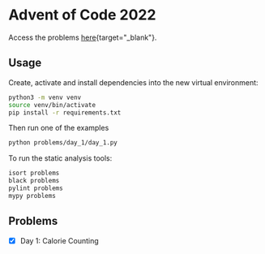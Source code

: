 # Advent of Code 2022

Access the problems [here](https://adventofcode.com/){target="_blank"}.

## Usage

Create, activate and install dependencies into the new virtual environment:

```bash
python3 -m venv venv
source venv/bin/activate
pip install -r requirements.txt
```

Then run one of the examples

```bash
python problems/day_1/day_1.py
```

To run the static analysis tools:

```bash
isort problems
black problems
pylint problems
mypy problems
```

## Problems

- [x] Day 1: Calorie Counting